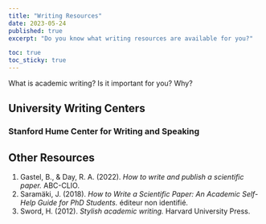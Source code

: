 ```yaml
---
title: "Writing Resources"
date: 2023-05-24
published: true
excerpt: "Do you know what writing resources are available for you?"

toc: true
toc_sticky: true
---
```


What is academic writing? Is it important for you? Why?

## University Writing Centers

### Stanford Hume Center for Writing and Speaking

## Other Resources

1. Gastel, B., & Day, R. A. (2022). *How to write and publish a scientific paper.* ABC-CLIO.
2. Saramäki, J. (2018). *How to Write a Scientific Paper: An Academic Self-Help Guide for PhD Students.* éditeur non identifié.
3. Sword, H. (2012). *Stylish academic writing.* Harvard University Press.
